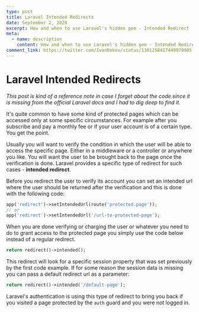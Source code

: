 ```yaml
---
type: post
title: Laravel Intended Redirects
date: September 2, 2020
excerpt: How and when to use Laravel's hidden gem - Intended Redirect
meta:
  - name: description
    content: How and when to use Laravel's hidden gem - Intended Redirect
comment_link: https://twitter.com/IvanDokov/status/1301258417449979905
---
```


# Laravel Intended Redirects

*This post is kind of a reference note in case I forget about the code since it is missing from the official Laravel docs and I had to dig deep to find it.*

It's quite common to have some kind of protected pages which can be accessed only at some specific circumstances. For example after you subscribe and pay a monthly fee or if your user account is of a certain type. You get the point.  

Usually you will want to verify the condition in which the user will be able to access the specific page. Either in a middleware or a controller or anywhere you like. You will want the user to be brought back to the page once the verification is done. Laravel provides a specific type of redirect for such cases - **intended redirect**.

Before you redirect the user to verify its account you can set an intended url where the user should be returned after the verification and this is done with the following code:

```php
app('redirect')->setIntendedUrl(route('protected.page'));
// or
app('redirect')->setIntendedUrl('/url-to-protected-page');
```

When you are done verifying or charging the user or whatever you need to do to grant access to the protected page you simply use the code below instead of a regular redirect.

```php
return redirect()->intended();
```

This redirect will look for a specific session property that was set previously by the first code example. If for some reason the session data is missing you can pass a default redirect url as a parameter:
 
```php
return redirect()->intended('/default-page');
```

Laravel's authentication is using this type of redirect to bring you back if you visited a page protected by the `auth` guard and you were not logged in.
